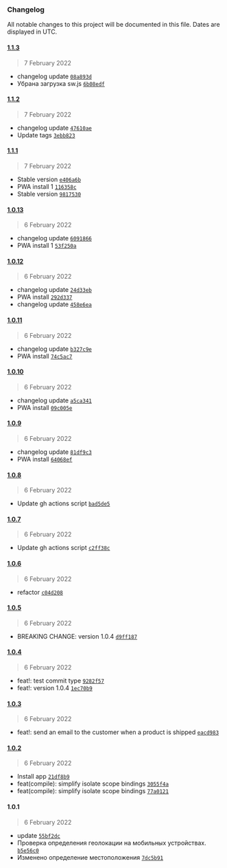 ### Changelog

All notable changes to this project will be documented in this file. Dates are displayed in UTC.

#### [1.1.3](https://github.com/rodionbgd/weather_test/compare/1.1.2...1.1.3)

> 7 February 2022

- changelog update [`08a893d`](https://github.com/rodionbgd/weather_test/commit/08a893df90821b6b131b9ee8639bedd9beeccd8e)
- Убрана загрузка sw.js [`6b08edf`](https://github.com/rodionbgd/weather_test/commit/6b08edf9b34e89b26757af5956e2d45996d00724)

#### [1.1.2](https://github.com/rodionbgd/weather_test/compare/1.1.1...1.1.2)

> 7 February 2022

- changelog update [`47610ae`](https://github.com/rodionbgd/weather_test/commit/47610ae62a4829fe3b95039eaffa80da68baf3de)
- Update tags [`3ebb823`](https://github.com/rodionbgd/weather_test/commit/3ebb8237ead1bea2cf861adcf026656bae94258b)

#### [1.1.1](https://github.com/rodionbgd/weather_test/compare/1.0.13...1.1.1)

> 7 February 2022

- Stable version [`e406a6b`](https://github.com/rodionbgd/weather_test/commit/e406a6bd2f15feff19f93f0040105d6b67b410eb)
- PWA install 1 [`116358c`](https://github.com/rodionbgd/weather_test/commit/116358cc3ddbfac360cb03cd57cb4dcb46e0385e)
- Stable version [`9817530`](https://github.com/rodionbgd/weather_test/commit/98175309d0a4f26014b6c6efed37131c3c0a19fc)

#### [1.0.13](https://github.com/rodionbgd/weather_test/compare/1.0.12...1.0.13)

> 6 February 2022

- changelog update [`6091866`](https://github.com/rodionbgd/weather_test/commit/60918660c42a0fe4d503e90366f6eefd4e248dab)
- PWA install 1 [`53f250a`](https://github.com/rodionbgd/weather_test/commit/53f250a7532866f327b35c4757872a5308b83a91)

#### [1.0.12](https://github.com/rodionbgd/weather_test/compare/1.0.11...1.0.12)

> 6 February 2022

- changelog update [`24d33eb`](https://github.com/rodionbgd/weather_test/commit/24d33ebc1559e75bbef2cfb7eb0adf6969b6e6da)
- PWA install [`292d337`](https://github.com/rodionbgd/weather_test/commit/292d337eb3bc96469913ac5c6779ca10b6ec2e86)
- changelog update [`458e6ea`](https://github.com/rodionbgd/weather_test/commit/458e6eab2192ef02ca445ef3b01567899e8154e6)

#### [1.0.11](https://github.com/rodionbgd/weather_test/compare/1.0.10...1.0.11)

> 6 February 2022

- changelog update [`b327c9e`](https://github.com/rodionbgd/weather_test/commit/b327c9ec5a18ec29576ed80bd2bdceaa2577cee3)
- PWA install [`74c5ac7`](https://github.com/rodionbgd/weather_test/commit/74c5ac726129ded4b8fb86cc1fab611fd3f641e3)

#### [1.0.10](https://github.com/rodionbgd/weather_test/compare/1.0.9...1.0.10)

> 6 February 2022

- changelog update [`a5ca341`](https://github.com/rodionbgd/weather_test/commit/a5ca3418d39025280d1ac3fdc73a2ff5ef8c9c42)
- PWA install [`09c005e`](https://github.com/rodionbgd/weather_test/commit/09c005e366d0b7f4ad050519f88a803714ef92b7)

#### [1.0.9](https://github.com/rodionbgd/weather_test/compare/1.0.8...1.0.9)

> 6 February 2022

- changelog update [`81df9c3`](https://github.com/rodionbgd/weather_test/commit/81df9c3c9e72e864a9c8fa457a0023014a0fbd83)
- PWA install [`64068ef`](https://github.com/rodionbgd/weather_test/commit/64068efaa1d7659cb726e9924967e75985c48659)

#### [1.0.8](https://github.com/rodionbgd/weather_test/compare/1.0.7...1.0.8)

> 6 February 2022

- Update gh actions script [`bad5de5`](https://github.com/rodionbgd/weather_test/commit/bad5de54612a5a543a61f82e7cacff736e299d0f)

#### [1.0.7](https://github.com/rodionbgd/weather_test/compare/1.0.6...1.0.7)

> 6 February 2022

- Update gh actions script [`c2ff38c`](https://github.com/rodionbgd/weather_test/commit/c2ff38c3099fadba15fa734d845a3c4db90b2440)

#### [1.0.6](https://github.com/rodionbgd/weather_test/compare/1.0.5...1.0.6)

> 6 February 2022

- refactor [`c04d208`](https://github.com/rodionbgd/weather_test/commit/c04d208c92e89ea580328100f5dd8b0d1af0d539)

#### [1.0.5](https://github.com/rodionbgd/weather_test/compare/1.0.4...1.0.5)

> 6 February 2022

- BREAKING CHANGE: version 1.0.4 [`d9ff187`](https://github.com/rodionbgd/weather_test/commit/d9ff18742a974eaf3341e7c6d53fa089d3a1b0b6)

#### [1.0.4](https://github.com/rodionbgd/weather_test/compare/1.0.3...1.0.4)

> 6 February 2022

- feat!: test commit type [`9282f57`](https://github.com/rodionbgd/weather_test/commit/9282f5780092bd7ab875dae3c5d5c760d2b7e90c)
- feat!: version 1.0.4 [`1ec70b9`](https://github.com/rodionbgd/weather_test/commit/1ec70b9e006b6ac5963701af94aeda70791f25e4)

#### [1.0.3](https://github.com/rodionbgd/weather_test/compare/1.0.2...1.0.3)

> 6 February 2022

- feat!: send an email to the customer when a product is shipped [`eacd983`](https://github.com/rodionbgd/weather_test/commit/eacd983f28738857b9a78142e28cdc287231ab5d)

#### [1.0.2](https://github.com/rodionbgd/weather_test/compare/1.0.1...1.0.2)

> 6 February 2022

- Install app [`21df8b9`](https://github.com/rodionbgd/weather_test/commit/21df8b99506a15a1ba1bd42fbbb1c9f67bbfd687)
- feat(compile): simplify isolate scope bindings [`3055f4a`](https://github.com/rodionbgd/weather_test/commit/3055f4acd60613a5aaac107ae111e0559d64ebae)
- feat(compile): simplify isolate scope bindings [`77a0121`](https://github.com/rodionbgd/weather_test/commit/77a01217feae1a7f49e357634b904132c87890f4)

#### 1.0.1

> 6 February 2022

- update [`55bf2dc`](https://github.com/rodionbgd/weather_test/commit/55bf2dc884b4c4048b95761c3b99a7c3c1d6fffd)
- Проверка определения геолокации на мобильных устройствах. [`b5e56c0`](https://github.com/rodionbgd/weather_test/commit/b5e56c0c512f193b2a1008dd3be25d40c1c16588)
- Изменено определение местоположения [`7dc5b91`](https://github.com/rodionbgd/weather_test/commit/7dc5b915a3565d3bc3500f630ce8866a82e6ac70)

